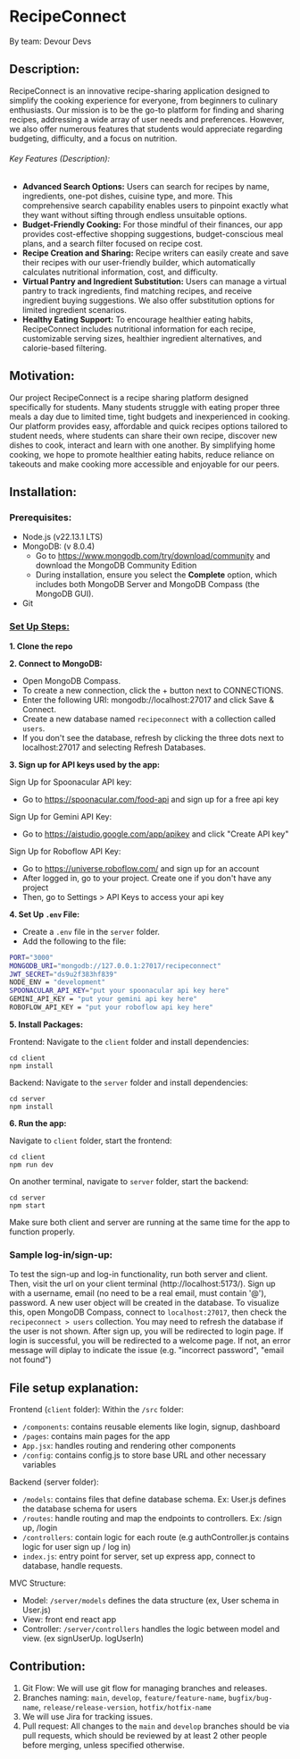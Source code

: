 # RecipeConnect
By team: Devour Devs

## Description:
RecipeConnect is an innovative recipe-sharing application designed to simplify the cooking experience for everyone, from beginners to culinary enthusiasts. Our mission is to be the go-to platform for finding and sharing recipes, addressing a wide array of user needs and preferences. However, we also offer numerous features that students would appreciate regarding budgeting, difficulty, and a focus on nutrition.

###### Key Features (Description):
- <b>Advanced Search Options:</b> Users can search for recipes by name, ingredients, one-pot dishes, cuisine type, and more. This comprehensive search capability enables users to pinpoint exactly what they want without sifting through endless unsuitable options.
- <b>Budget-Friendly Cooking:</b> For those mindful of their finances, our app provides cost-effective shopping suggestions, budget-conscious meal plans, and a search filter focused on recipe cost.
- <b>Recipe Creation and Sharing:</b> Recipe writers can easily create and save their recipes with our user-friendly builder, which automatically calculates nutritional information, cost, and difficulty.
- <b>Virtual Pantry and Ingredient Substitution:</b> Users can manage a virtual pantry to track ingredients, find matching recipes, and receive ingredient buying suggestions. We also offer substitution options for limited ingredient scenarios.
- <b>Healthy Eating Support:</b> To encourage healthier eating habits, RecipeConnect includes nutritional information for each recipe, customizable serving sizes, healthier ingredient alternatives, and calorie-based filtering.

## Motivation:
Our project RecipeConnect is a recipe sharing platform designed specifically for students. Many students struggle with eating proper three meals a day due to limited time, tight budgets and inexperienced in cooking. Our platform provides easy, affordable and quick recipes options tailored to student needs, where students can share their own recipe, discover new dishes to cook, interact and learn with one another. By simplifying home cooking, we hope to promote healthier eating habits, reduce reliance on takeouts and make cooking more accessible and enjoyable for our peers.

## Installation:
### <b>Prerequisites:</b>
- Node.js (v22.13.1 LTS)
- MongoDB: (v 8.0.4)
  - Go to https://www.mongodb.com/try/download/community and download the MongoDB Community Edition
  - During installation, ensure you select the <b>Complete</b> option, which includes both MongoDB Server and MongoDB Compass (the MongoDB GUI).
- Git

### <u><b>Set Up Steps:</b></u>

<b>1. Clone the repo</b>

<b>2. Connect to MongoDB:</b>
- Open MongoDB Compass.
- To create a new connection, click the + button next to CONNECTIONS.
- Enter the following URI: mongodb://localhost:27017 and click Save & Connect.
- Create a new database named `recipeconnect` with a collection called `users`.
- If you don't see the database, refresh by clicking the three dots next to localhost:27017 and selecting Refresh Databases.

<b>3. Sign up for API keys used by the app:</b>

Sign Up for Spoonacular API key:
- Go to https://spoonacular.com/food-api and sign up for a free api key

Sign Up for Gemini API Key:
- Go to https://aistudio.google.com/app/apikey and click "Create API key"

Sign Up for Roboflow API Key:
- Go to https://universe.roboflow.com/ and sign up for an account
- After logged in, go to your project. Create one if you don't have any project
- Then, go to Settings > API Keys to access your api key
  
<b>4. Set Up `.env` File:</b>
- Create a `.env` file in the `server` folder.
- Add the following to the file:
```bash
PORT="3000"
MONGODB_URI="mongodb://127.0.0.1:27017/recipeconnect"
JWT_SECRET="ds9u2f383hf839"
NODE_ENV = "development"
SPOONACULAR_API_KEY="put your spoonacular api key here"
GEMINI_API_KEY = "put your gemini api key here"
ROBOFLOW_API_KEY = "put your roboflow api key here"
```

<b>5. Install Packages:</b>

Frontend: Navigate to the `client` folder and install dependencies:
```
cd client
npm install
```

Backend: Navigate to the `server` folder and install dependencies:
```
cd server
npm install
```

<b>6. Run the app:</b>

Navigate to `client` folder, start the frontend:
```
cd client
npm run dev
```

On another terminal, navigate to `server` folder, start the backend:
```
cd server
npm start
```

Make sure both client and server are running at the same time for the app to function properly.

### <b>Sample log-in/sign-up:</b>

To test the sign-up and log-in functionality, run both server and client. Then, visit the url on your client terminal (http://localhost:5173/). Sign up with a username, email (no need to be a real email, must contain '@'), password. A new user object will be created in the database. To visualize this, open MongoDB Compass, connect to `localhost:27017`, then check the `recipeconnect > users` collection. You may need to refresh the database if the user is not shown. After sign up, you will be redirected to login page. If login is successful, you will be redirected  to a welcome page. If not, an error message will diplay to indicate the issue (e.g. "incorrect password", "email not found")

## File setup explanation:

Frontend (`client` folder): 
  Within the `/src` folder:
- `/components`: contains reusable elements like login, signup, dashboard
- `/pages`: contains main pages for the app
- `App.jsx`: handles routing and rendering other components
- `/config`: contains config.js to store base URL and other necessary variables

Backend (server folder):

- `/models`: contains files that define database schema. Ex: User.js defines the database schema for users
- `/routes`: handle routing and map the endpoints to controllers. Ex: /sign up, /login
- `/controllers`: contain logic for each route (e.g authController.js contains logic for user sign up / log in)
- `index.js`: entry point for server, set up express app, connect to database, handle requests.

MVC Structure:
- Model: `/server/models` defines the data structure (ex, User schema in User.js)
- View: front end react app
- Controller: `/server/controllers` handles the logic between model and view. (ex signUserUp. logUserIn)

## Contribution:
1. Git Flow: We will use git flow for managing branches and releases.
2. Branches naming: `main`, `develop`, `feature/feature-name`, `bugfix/bug-name`, `release/release-version`, `hotfix/hotfix-name`
3. We will use Jira for tracking issues.
4. Pull request: All changes to the `main` and `develop` branches should be via pull requests, which should be reviewed by at least 2 other people before merging, unless specified otherwise.



